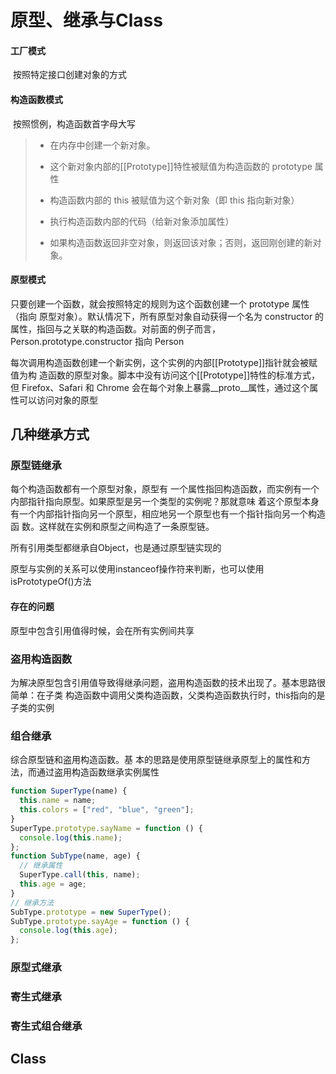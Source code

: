 # 原型、继承与Class

#### 工厂模式

​	按照特定接口创建对象的方式

#### 构造函数模式

​	按照惯例，构造函数首字母大写

> * 在内存中创建一个新对象。
>
> * 这个新对象内部的[[Prototype]]特性被赋值为构造函数的 prototype 属性
>
> * 构造函数内部的 this 被赋值为这个新对象（即 this 指向新对象）
>
> * 执行构造函数内部的代码（给新对象添加属性）
>
> * 如果构造函数返回非空对象，则返回该对象；否则，返回刚创建的新对象。

#### 原型模式

只要创建一个函数，就会按照特定的规则为这个函数创建一个 prototype 属性（指向 原型对象）。默认情况下，所有原型对象自动获得一个名为 constructor 的属性，指回与之关联的构造函数。对前面的例子而言，Person.prototype.constructor 指向 Person

每次调用构造函数创建一个新实例，这个实例的内部[[Prototype]]指针就会被赋值为构 造函数的原型对象。脚本中没有访问这个[[Prototype]]特性的标准方式，但 Firefox、Safari 和 Chrome 会在每个对象上暴露\__proto__属性，通过这个属性可以访问对象的原型



## 几种继承方式

### 原型链继承

每个构造函数都有一个原型对象，原型有 一个属性指回构造函数，而实例有一个内部指针指向原型。如果原型是另一个类型的实例呢？那就意味 着这个原型本身有一个内部指针指向另一个原型，相应地另一个原型也有一个指针指向另一个构造函 数。这样就在实例和原型之间构造了一条原型链。

所有引用类型都继承自Object，也是通过原型链实现的

原型与实例的关系可以使用instanceof操作符来判断，也可以使用isPrototypeOf()方法

#### 存在的问题

原型中包含引用值得时候，会在所有实例间共享

### 盗用构造函数

为解决原型包含引用值导致得继承问题，盗用构造函数的技术出现了。基本思路很简单：在子类 构造函数中调用父类构造函数，父类构造函数执行时，this指向的是子类的实例



### 组合继承

综合原型链和盗用构造函数。基 本的思路是使用原型链继承原型上的属性和方法，而通过盗用构造函数继承实例属性

```js
function SuperType(name) {
  this.name = name;
  this.colors = ["red", "blue", "green"];
}
SuperType.prototype.sayName = function () {
  console.log(this.name);
};
function SubType(name, age) {
  // 继承属性
  SuperType.call(this, name);
  this.age = age;
}
// 继承方法
SubType.prototype = new SuperType();
SubType.prototype.sayAge = function () {
  console.log(this.age);
};
```



### 原型式继承





### 寄生式继承





### 寄生式组合继承





## Class

